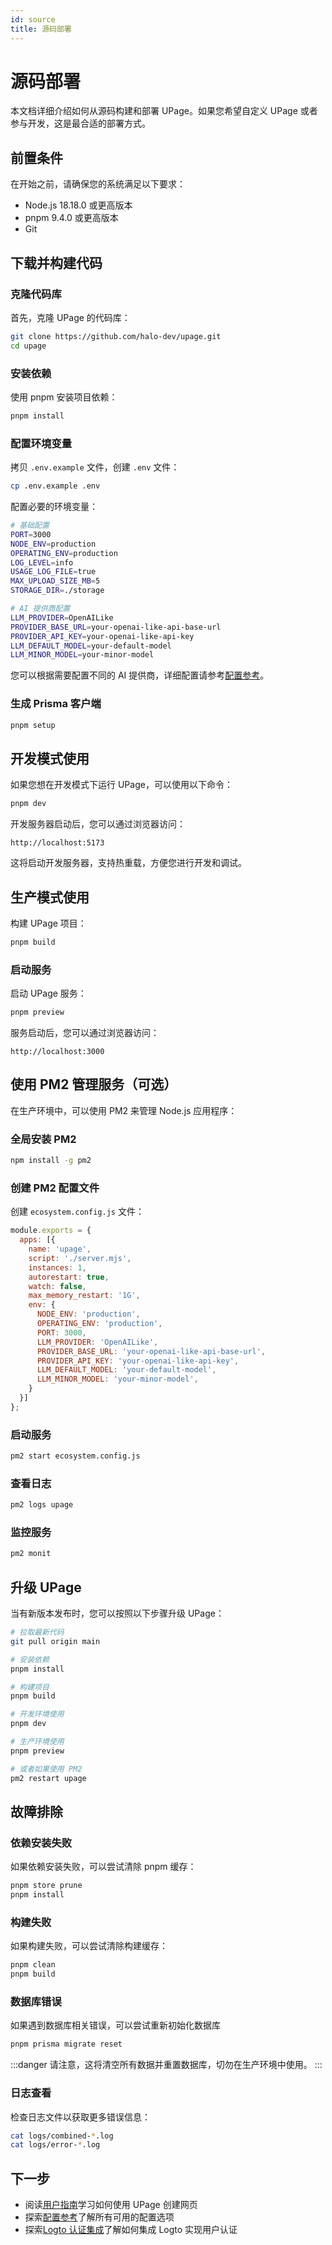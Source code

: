 ```yaml
---
id: source
title: 源码部署
---
```


# 源码部署

本文档详细介绍如何从源码构建和部署 UPage。如果您希望自定义 UPage 或者参与开发，这是最合适的部署方式。

## 前置条件

在开始之前，请确保您的系统满足以下要求：

- Node.js 18.18.0 或更高版本
- pnpm 9.4.0 或更高版本
- Git

## 下载并构建代码

### 克隆代码库

首先，克隆 UPage 的代码库：

```bash
git clone https://github.com/halo-dev/upage.git
cd upage
```

### 安装依赖

使用 pnpm 安装项目依赖：

```bash
pnpm install
```

### 配置环境变量

拷贝 `.env.example` 文件，创建 `.env` 文件：

```bash
cp .env.example .env
```

配置必要的环境变量：

```bash
# 基础配置
PORT=3000
NODE_ENV=production
OPERATING_ENV=production
LOG_LEVEL=info
USAGE_LOG_FILE=true
MAX_UPLOAD_SIZE_MB=5
STORAGE_DIR=./storage

# AI 提供商配置
LLM_PROVIDER=OpenAILike
PROVIDER_BASE_URL=your-openai-like-api-base-url
PROVIDER_API_KEY=your-openai-like-api-key
LLM_DEFAULT_MODEL=your-default-model
LLM_MINOR_MODEL=your-minor-model
```

您可以根据需要配置不同的 AI 提供商，详细配置请参考[配置参考](../configuration)。

### 生成 Prisma 客户端

```bash
pnpm setup
```

## 开发模式使用

如果您想在开发模式下运行 UPage，可以使用以下命令：

```bash
pnpm dev
```

开发服务器启动后，您可以通过浏览器访问：

```
http://localhost:5173
```

这将启动开发服务器，支持热重载，方便您进行开发和调试。

## 生产模式使用

构建 UPage 项目：

```bash
pnpm build
```

### 启动服务

启动 UPage 服务：

```bash
pnpm preview
```

服务启动后，您可以通过浏览器访问：

```
http://localhost:3000
```

## 使用 PM2 管理服务（可选）

在生产环境中，可以使用 PM2 来管理 Node.js 应用程序：

### 全局安装 PM2

```bash
npm install -g pm2
```

### 创建 PM2 配置文件

创建 `ecosystem.config.js` 文件：

```javascript
module.exports = {
  apps: [{
    name: 'upage',
    script: './server.mjs',
    instances: 1,
    autorestart: true,
    watch: false,
    max_memory_restart: '1G',
    env: {
      NODE_ENV: 'production',
      OPERATING_ENV: 'production',
      PORT: 3000,
      LLM_PROVIDER: 'OpenAILike',
      PROVIDER_BASE_URL: 'your-openai-like-api-base-url',
      PROVIDER_API_KEY: 'your-openai-like-api-key',
      LLM_DEFAULT_MODEL: 'your-default-model',
      LLM_MINOR_MODEL: 'your-minor-model',
    }
  }]
};
```

### 启动服务

```bash
pm2 start ecosystem.config.js
```

### 查看日志

```bash
pm2 logs upage
```

### 监控服务

```bash
pm2 monit
```

## 升级 UPage

当有新版本发布时，您可以按照以下步骤升级 UPage：

```bash
# 拉取最新代码
git pull origin main

# 安装依赖
pnpm install

# 构建项目
pnpm build

# 开发环境使用
pnpm dev

# 生产环境使用
pnpm preview

# 或者如果使用 PM2
pm2 restart upage
```

## 故障排除

### 依赖安装失败

如果依赖安装失败，可以尝试清除 pnpm 缓存：

```bash
pnpm store prune
pnpm install
```

### 构建失败

如果构建失败，可以尝试清除构建缓存：

```bash
pnpm clean
pnpm build
```

### 数据库错误

如果遇到数据库相关错误，可以尝试重新初始化数据库

```bash
pnpm prisma migrate reset
```

:::danger
请注意，这将清空所有数据并重置数据库，切勿在生产环境中使用。
:::

### 日志查看

检查日志文件以获取更多错误信息：

```bash
cat logs/combined-*.log
cat logs/error-*.log
```

## 下一步

- 阅读[用户指南](../user-guide/basics)学习如何使用 UPage 创建网页
- 探索[配置参考](../configuration)了解所有可用的配置选项
- 探索[Logto 认证集成](./logto)了解如何集成 Logto 实现用户认证

